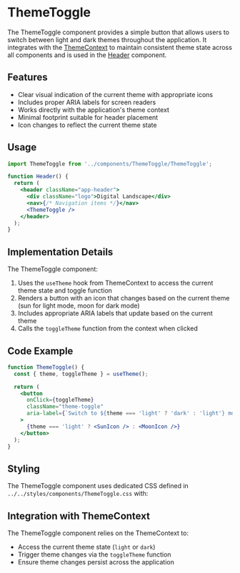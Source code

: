 # ThemeToggle

The ThemeToggle component provides a simple button that allows users to switch between light and dark themes throughout the application. It integrates with the [ThemeContext](/contexts/themeContext) to maintain consistent theme state across all components and is used in the [Header](/components/header) component.

## Features

- Clear visual indication of the current theme with appropriate icons
- Includes proper ARIA labels for screen readers
- Works directly with the application's theme context
- Minimal footprint suitable for header placement
- Icon changes to reflect the current theme state

## Usage

```jsx
import ThemeToggle from '../components/ThemeToggle/ThemeToggle';

function Header() {
  return (
    <header className="app-header">
      <div className="logo">Digital Landscape</div>
      <nav>{/* Navigation items */}</nav>
      <ThemeToggle />
    </header>
  );
}
```

## Implementation Details

The ThemeToggle component:

1. Uses the `useTheme` hook from ThemeContext to access the current theme state and toggle function
2. Renders a button with an icon that changes based on the current theme (sun for light mode, moon for dark mode)
3. Includes appropriate ARIA labels that update based on the current theme
4. Calls the `toggleTheme` function from the context when clicked

## Code Example

```jsx
function ThemeToggle() {
  const { theme, toggleTheme } = useTheme();

  return (
    <button
      onClick={toggleTheme}
      className="theme-toggle"
      aria-label={`Switch to ${theme === 'light' ? 'dark' : 'light'} mode`}
    >
      {theme === 'light' ? <SunIcon /> : <MoonIcon />}
    </button>
  );
}
```

## Styling

The ThemeToggle component uses dedicated CSS defined in `../../styles/components/ThemeToggle.css` with:

## Integration with ThemeContext

The ThemeToggle component relies on the ThemeContext to:

- Access the current theme state (`light` or `dark`)
- Trigger theme changes via the `toggleTheme` function
- Ensure theme changes persist across the application

